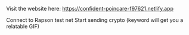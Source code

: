 Visit the website here: https://confident-poincare-f97621.netlify.app

Connect to Rapson test net
Start sending crypto
(keyword will get you a relatable GIF)

